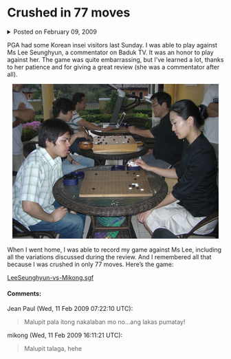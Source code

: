 # Crushed in 77 moves

<details>
    <summary>Posted on February 09, 2009</summary>
    <p>Posted in Uncategorized</p>
</details>

PGA had some Korean insei visitors last Sunday. I was able to play against Ms Lee Seunghyun, a commentator on Baduk TV. It was an honor to play against her. The game was quite embarrassing, but I’ve learned a lot, thanks to her patience and for giving a great review (she was a commentator after all).

<p align="center">
    <img src="../images/leeseunghyun-vs-mikong.jpg" alt="Match Photo">
</p>

When I went home, I was able to record my game against Ms Lee, including all the variations discussed during the review. And I remembered all that because I was crushed in only 77 moves. Here’s the game:

[LeeSeunghyun-vs-Mikong.sgf](../sgf/LeeSeunghyun-vs-Mikong.sgf)

#### Comments:

Jean Paul (Wed, 11 Feb 2009 07:22:10 UTC):
> Malupit pala itong nakalaban mo no…ang lakas pumatay!

mikong (Wed, 11 Feb 2009 16:11:21 UTC):
> Malupit talaga, hehe
